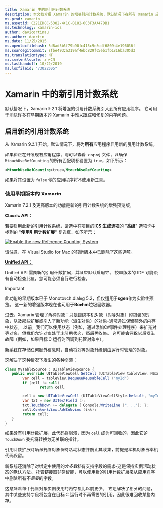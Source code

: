 ```yaml
---
title: Xamarin 中的新引用计数系统
description: 本文档介绍 Xamarin 的增强引用计数系统，默认情况下在所有 Xamarin 应用程序中启用。
ms.prod: xamarin
ms.assetid: 0221ED8C-5382-4C1C-B182-6C3F3AA47DB1
ms.technology: xamarin-ios
author: davidortinau
ms.author: daortin
ms.date: 11/25/2015
ms.openlocfilehash: 8d8ad5b5f79b90fc415c9e3cdf6809a4e196056f
ms.sourcegitcommit: 2fbe4932a319af4ebc829f65eb1fb1816ba305d3
ms.translationtype: MT
ms.contentlocale: zh-CN
ms.lasthandoff: 10/29/2019
ms.locfileid: "73022305"
---
```

# <a name="new-reference-counting-system-in-xamarinios"></a>Xamarin 中的新引用计数系统

默认情况下，Xamarin 9.2.1 将增强的引用计数系统引入到所有应用程序。 它可用于消除许多在早期版本的 Xamarin 中难以跟踪和修复的内存问题。

## <a name="enabling-the-new-reference-counting-system"></a>启用新的引用计数系统

从 Xamarin 9.2.1 开始，默认情况下，将为**所有**应用程序启用新的引用计数系统。

如果你正在开发现有应用程序，则可以查看 .csproj 文件，以确保 `MtouchUseRefCounting` 的所有匹配项都设置为 `true`，如下所示：

```xml
<MtouchUseRefCounting>true</MtouchUseRefCounting>
```

如果将其设置为 `false` 你的应用程序将不使用新工具。

### <a name="using-older-versions-of-xamarin"></a>使用早期版本的 Xamarin

Xamarin 7.2.1 及更高版本的功能是新的引用计数系统的增强预览版。

**Classic API：**

若要启用此新的引用计数系统，请选中在项目的**IOS 生成选项**的 "**高级**" 选项卡中找到的 "**使用引用计数扩展**" 复选框，如下所示： 

[![](newrefcount-images/image1.png "Enable the new Reference Counting System")](newrefcount-images/image1.png#lightbox)

请注意，在 Visual Studio for Mac 的较新版本中已删除了这些选项。

 **[Unified API：](~/cross-platform/macios/unified/index.md)**

 Unified API 需要新的引用计数扩展，并且应默认启用它。 较早版本的 IDE 可能没有自动检查此值，您可能必须自行进行检查。

> [!IMPORTANT]
> 此功能的早期版本已于 Monotouch.dialog 5.2，但仅适用于**sgen**作为实验性预览。 这一新的增强版本现在也可用于**Boehm**垃圾回收器。

过去，Xamarin 管理了两种对象：只是围绕本机对象（对等对象）的包装的对象，以及那些扩展或引入了新功能（派生对象）的对象-通常通过保留额外的内存中状态。 以前，我们可以使用状态（例如，通过添加C#事件处理程序）来扩充对等对象，但我们允许对象处于未引用状态，然后再收集。 这可能会导致以后发生故障（例如，如果目标 C 运行时回调到托管对象中）。

新系统在存储任何额外信息时，自动将对等对象升级到由运行时管理的对象。

这解决了这种情况下发生的各种崩溃：

```csharp
class MyTableSource : UITableViewSource {
   public override UITableViewCell GetCell (UITableView tableView, NSIndexPath indexPath) {
        var cell = tableView.DequeueReusableCell ("myId");
        if (cell != null)
                return cell;

        cell = new UITableViewCell (UITableViewCellStyle.Default, "myId");
        var txt = new UITextField ();
        txt.TouchDown += delegate { Console.WriteLine ("...."); };
        cell.ContentView.AddSubview (txt);
        return cell;
   }
}
```

如果没有引用计数扩展，此代码将崩溃，因为 `cell` 成为可回收的，因此它的 `TouchDown` 委托将转换为无关联的指针。

引用计数扩展可确保托管对象保持活动状态并防止其收集，前提是本机对象由本机代码保留。

新系统还消除了对绑定中使用的*大多数*私有支持字段的需求-这是保持实例活动状态的默认方法。 托管链接器非常智能，可以使用新的引用计数扩展来从应用程序中删除所有不*需要*的字段。

这意味着每个托管对象实例使用的内存都比以前更少。 它还解决了相关的问题，其中某些支持字段将包含在目标 C 运行时不再需要的引用，因此很难回收某些内存。

